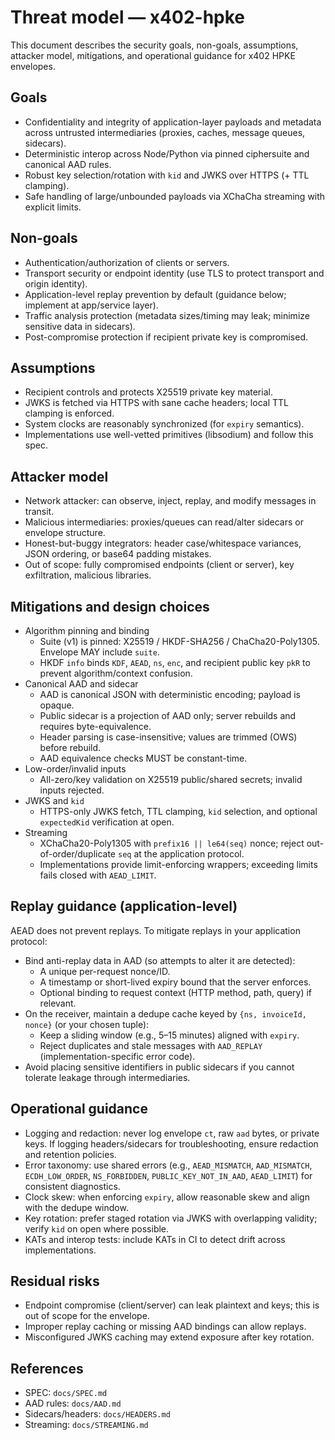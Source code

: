 # Threat model — x402-hpke

This document describes the security goals, non-goals, assumptions, attacker model, mitigations, and operational guidance for x402 HPKE envelopes.

## Goals
- Confidentiality and integrity of application-layer payloads and metadata across untrusted intermediaries (proxies, caches, message queues, sidecars).
- Deterministic interop across Node/Python via pinned ciphersuite and canonical AAD rules.
- Robust key selection/rotation with `kid` and JWKS over HTTPS (+ TTL clamping).
- Safe handling of large/unbounded payloads via XChaCha streaming with explicit limits.

## Non-goals
- Authentication/authorization of clients or servers.
- Transport security or endpoint identity (use TLS to protect transport and origin identity).
- Application-level replay prevention by default (guidance below; implement at app/service layer).
- Traffic analysis protection (metadata sizes/timing may leak; minimize sensitive data in sidecars).
- Post-compromise protection if recipient private key is compromised.

## Assumptions
- Recipient controls and protects X25519 private key material.
- JWKS is fetched via HTTPS with sane cache headers; local TTL clamping is enforced.
- System clocks are reasonably synchronized (for `expiry` semantics).
- Implementations use well-vetted primitives (libsodium) and follow this spec.

## Attacker model
- Network attacker: can observe, inject, replay, and modify messages in transit.
- Malicious intermediaries: proxies/queues can read/alter sidecars or envelope structure.
- Honest-but-buggy integrators: header case/whitespace variances, JSON ordering, or base64 padding mistakes.
- Out of scope: fully compromised endpoints (client or server), key exfiltration, malicious libraries.

## Mitigations and design choices
- Algorithm pinning and binding
  - Suite (v1) is pinned: X25519 / HKDF-SHA256 / ChaCha20-Poly1305. Envelope MAY include `suite`.
  - HKDF `info` binds `KDF`, `AEAD`, `ns`, `enc`, and recipient public key `pkR` to prevent algorithm/context confusion.
- Canonical AAD and sidecar
  - AAD is canonical JSON with deterministic encoding; payload is opaque.
  - Public sidecar is a projection of AAD only; server rebuilds and requires byte-equivalence.
  - Header parsing is case-insensitive; values are trimmed (OWS) before rebuild.
  - AAD equivalence checks MUST be constant-time.
- Low-order/invalid inputs
  - All-zero/key validation on X25519 public/shared secrets; invalid inputs rejected.
- JWKS and `kid`
  - HTTPS-only JWKS fetch, TTL clamping, `kid` selection, and optional `expectedKid` verification at open.
- Streaming
  - XChaCha20-Poly1305 with `prefix16 || le64(seq)` nonce; reject out-of-order/duplicate `seq` at the application protocol.
  - Implementations provide limit-enforcing wrappers; exceeding limits fails closed with `AEAD_LIMIT`.

## Replay guidance (application-level)
AEAD does not prevent replays. To mitigate replays in your application protocol:
- Bind anti-replay data in AAD (so attempts to alter it are detected):
  - A unique per-request nonce/ID.
  - A timestamp or short-lived expiry bound that the server enforces.
  - Optional binding to request context (HTTP method, path, query) if relevant.
- On the receiver, maintain a dedupe cache keyed by `{ns, invoiceId, nonce}` (or your chosen tuple):
  - Keep a sliding window (e.g., 5–15 minutes) aligned with `expiry`.
  - Reject duplicates and stale messages with `AAD_REPLAY` (implementation-specific error code).
- Avoid placing sensitive identifiers in public sidecars if you cannot tolerate leakage through intermediaries.

## Operational guidance
- Logging and redaction: never log envelope `ct`, raw `aad` bytes, or private keys. If logging headers/sidecars for troubleshooting, ensure redaction and retention policies.
- Error taxonomy: use shared errors (e.g., `AEAD_MISMATCH`, `AAD_MISMATCH`, `ECDH_LOW_ORDER`, `NS_FORBIDDEN`, `PUBLIC_KEY_NOT_IN_AAD`, `AEAD_LIMIT`) for consistent diagnostics.
- Clock skew: when enforcing `expiry`, allow reasonable skew and align with the dedupe window.
- Key rotation: prefer staged rotation via JWKS with overlapping validity; verify `kid` on open where possible.
- KATs and interop tests: include KATs in CI to detect drift across implementations.

## Residual risks
- Endpoint compromise (client/server) can leak plaintext and keys; this is out of scope for the envelope.
- Improper replay caching or missing AAD bindings can allow replays.
- Misconfigured JWKS caching may extend exposure after key rotation.

## References
- SPEC: `docs/SPEC.md`
- AAD rules: `docs/AAD.md`
- Sidecars/headers: `docs/HEADERS.md`
- Streaming: `docs/STREAMING.md`